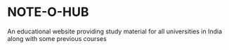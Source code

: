 # NOTE-O-HUB
An educational website providing study material for all universities in India along with some previous courses
